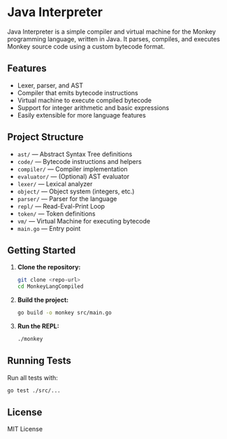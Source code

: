 # Java Interpreter

Java Interpreter is a simple compiler and virtual machine for the Monkey programming language, written in Java. It parses, compiles, and executes Monkey source code using a custom bytecode format.

## Features

- Lexer, parser, and AST
- Compiler that emits bytecode instructions
- Virtual machine to execute compiled bytecode
- Support for integer arithmetic and basic expressions
- Easily extensible for more language features

## Project Structure

- `ast/` — Abstract Syntax Tree definitions
- `code/` — Bytecode instructions and helpers
- `compiler/` — Compiler implementation
- `evaluator/` — (Optional) AST evaluator
- `lexer/` — Lexical analyzer
- `object/` — Object system (integers, etc.)
- `parser/` — Parser for the language
- `repl/` — Read-Eval-Print Loop
- `token/` — Token definitions
- `vm/` — Virtual Machine for executing bytecode
- `main.go` — Entry point

## Getting Started

1. **Clone the repository:**
   ```sh
   git clone <repo-url>
   cd MonkeyLangCompiled
   ```
2. **Build the project:**
   ```sh
   go build -o monkey src/main.go
   ```
3. **Run the REPL:**
   ```sh
   ./monkey
   ```

## Running Tests

Run all tests with:

```sh
go test ./src/...
```

## License

MIT License
